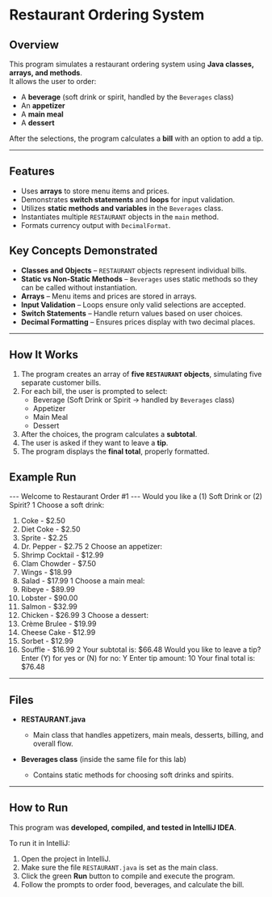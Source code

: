 # Restaurant Ordering System  

## Overview  
This program simulates a restaurant ordering system using **Java classes, arrays, and methods**.  
It allows the user to order:  
- A **beverage** (soft drink or spirit, handled by the `Beverages` class)  
- An **appetizer**  
- A **main meal**  
- A **dessert**  

After the selections, the program calculates a **bill** with an option to add a tip.  

---

## Features  
- Uses **arrays** to store menu items and prices.  
- Demonstrates **switch statements** and **loops** for input validation.  
- Utilizes **static methods and variables** in the `Beverages` class.  
- Instantiates multiple `RESTAURANT` objects in the `main` method.  
- Formats currency output with `DecimalFormat`.  

## Key Concepts Demonstrated  
- **Classes and Objects** – `RESTAURANT` objects represent individual bills.  
- **Static vs Non-Static Methods** – `Beverages` uses static methods so they can be called without instantiation.  
- **Arrays** – Menu items and prices are stored in arrays.  
- **Input Validation** – Loops ensure only valid selections are accepted.  
- **Switch Statements** – Handle return values based on user choices.  
- **Decimal Formatting** – Ensures prices display with two decimal places.
---

## How It Works  
1. The program creates an array of **five `RESTAURANT` objects**, simulating five separate customer bills.  
2. For each bill, the user is prompted to select:  
   - Beverage (Soft Drink or Spirit → handled by `Beverages` class)  
   - Appetizer  
   - Main Meal  
   - Dessert  
3. After the choices, the program calculates a **subtotal**.  
4. The user is asked if they want to leave a **tip**.  
5. The program displays the **final total**, properly formatted.  

## Example Run  
--- Welcome to Restaurant Order #1 ---
Would you like a (1) Soft Drink or (2) Spirit?
1
Choose a soft drink:
1. Coke - $2.50
2. Diet Coke - $2.50
3. Sprite - $2.25
4. Dr. Pepper - $2.75
2
Choose an appetizer:
1. Shrimp Cocktail - $12.99
2. Clam Chowder - $7.50
3. Wings - $18.99
4. Salad - $17.99
1
Choose a main meal:
1. Ribeye - $89.99
2. Lobster - $90.00
3. Salmon - $32.99
4. Chicken - $26.99
3
Choose a dessert:
1. Crème Brulee - $19.99
2. Cheese Cake - $12.99
3. Sorbet - $12.99
4. Souffle - $16.99
2
Your subtotal is: $66.48
Would you like to leave a tip?
Enter (Y) for yes or (N) for no:
Y
Enter tip amount:
10
Your final total is: $76.48

---
## Files  
- **RESTAURANT.java**  
  - Main class that handles appetizers, main meals, desserts, billing, and overall flow.  

- **Beverages class** (inside the same file for this lab)  
  - Contains static methods for choosing soft drinks and spirits.  
---

  ## How to Run  
This program was **developed, compiled, and tested in IntelliJ IDEA**.  

To run it in IntelliJ:  
1. Open the project in IntelliJ.  
2. Make sure the file `RESTAURANT.java` is set as the main class.  
3. Click the green **Run** button to compile and execute the program.  
4. Follow the prompts to order food, beverages, and calculate the bill.  
